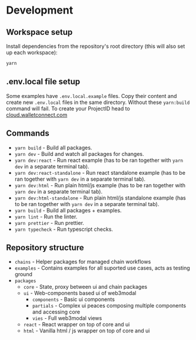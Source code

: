 # Development

## Workspace setup

Install dependencies from the repository's root directory (this will also set up each workspace):

```bash
yarn
```

## .env.local file setup

Some examples have `.env.local.example` files. Copy their content and create new `.env.local` files in the same directory.
Without these `yarn:build` command will fail. To create your ProjectID head to [cloud.walletconnect.com](https://cloud.walletconnect.com/)

## Commands

- `yarn build` - Build all packages.
- `yarn dev` - Build and watch all packages for changes.
- `yarn dev:react` - Run react example (has to be ran together with `yarn dev` in a separate terminal tab).
- `yarn dev:react-standalone` - Run react standalone example (has to be ran together with `yarn dev` in a separate terminal tab).
- `yarn dev:html` - Run plain html/js example (has to be ran together with `yarn dev` in a separate terminal tab).
- `yarn dev:html-standalone` - Run plain html/js standalone example (has to be ran together with `yarn dev` in a separate terminal tab).
- `yarn build` - Build all packages + examples.
- `yarn lint` - Run the linter.
- `yarn prettier` - Run prettier.
- `yarn typecheck` - Run typescript checks.

## Repository structure

- `chains` - Helper packages for managed chain workflows
- `examples` - Contains examples for all suported use cases, acts as testing ground
- `packages`
  - `core` - State, proxy between ui and chain packages
  - `ui` - Web-components based ui of web3modal
    - `components` - Basic ui components
    - `partials` - Complex ui peaces composing multiple components and accessing core
    - `vies` - Full web3modal views
  - `react` - React wrapper on top of core and ui
  - `html` - Vanilla html / js wrapper on top of core and ui
